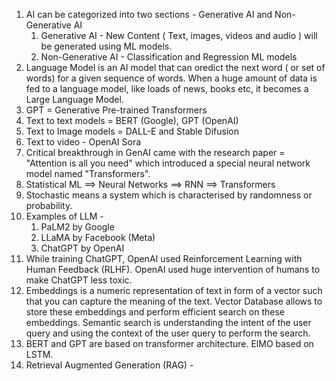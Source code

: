 1. AI can be categorized into two sections - Generative AI and Non-Generative AI
    1. Generative AI - New Content ( Text, images, videos and audio ) will be generated using ML models. 
    2. Non-Generative AI - Classification and Regression ML models
2. Language Model is an AI model that can oredict the next word ( or set of words) for a given sequence of words. When a huge amount of data is fed to a language model, like loads of news, books etc, it becomes a Large Language Model.
3. GPT = Generative Pre-trained Transformers
4. Text to text models = BERT (Google), GPT (OpenAI)
5. Text to Image models = DALL-E and Stable Difusion
6. Text to video - OpenAI Sora
7. Critical breakthrough in GenAI came with the research paper = "Attention is all you need" which introduced a special neural network model named "Transformers".
8. Statistical ML ==> Neural Networks ==> RNN ==> Transformers
9. Stochastic means a system which is characterised by randomness or probability. 
10. Examples of LLM - 
    1. PaLM2 by Google
    2. LLaMA by Facebook (Meta)
    3. ChatGPT by OpenAI
11. While training ChatGPT, OpenAI used Reinforcement Learning with Human Feedback (RLHF). OpenAI used huge intervention of humans to make ChatGPT less toxic. 
12. Embeddings is a numeric representation of text in form of a vector such that you can capture the meaning of the text. Vector Database allows to store these embeddings and perform efficient search on these embeddings. Semantic search is understanding the intent of the user query and using the context of the user query to perform the search. 
12. BERT and GPT are based on transformer architecture. ElMO based on LSTM.
13. Retrieval Augmented Generation (RAG) - 